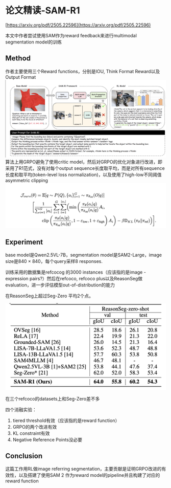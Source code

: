 # 论文精读-SAM-R1

[https://arxiv.org/pdf/2505.22596](https://arxiv.org/pdf/2505.22596)

本文中作者尝试使用SAM作为reward feedback来进行multimodal segmentation model的训练

## Method

作者主要使用三个Reward functions，分别是IOU, Think Format Reward以及Output Format
![method](assets/samr1_1.png)
算法上用GRPO避免了使用critic model，然后对GRPO的优化对象进行改进，即采用了R1范式，没有对每个output sequence长度取平均，而是对所有sequence长度和取平均(token-level loss normalization)，以及使用了high-low不同阈值asymmetric clipping
![alg](assets/samr1_2.png)

## Experiment

base model是Qwen2.5VL-7B，segmentation model是SAM2-Large，image size是840 $\times$ 840，每个query采样8 responses.

训练采用的数据集是refcocog 的3000 instances（应该指的是image - expression pairs?）然后在refcoco, refcoco plus以及ReasonSeg做evaluation，进一步评估模型out-of-distribution的能力

在ReasonSeg上超过Seg-Zero 平均2个点。

![experiment](assets/samr1_3.png)

在三个refcoco的datasets上和Seg-Zero差不多

四个消融实验：

1. tiered threshold有效（应该指的是reward function）
2. GRPO的两个改进有效
3. KL constraint有效
4. Negative Reference Points没必要

## Conclusion

这篇工作用RL做image referring segmentation，主要贡献是证明GRPO改进的有效性，以及搭建了使用SAM 2 作为reward model的pipeline并且构建了对应的reward function
